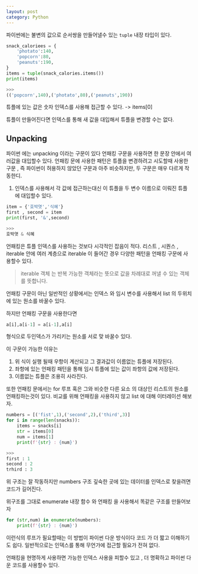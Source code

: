 ```yaml
---
layout: post
category: Python
---
```

파이썬에는 불변의 값으로 순서쌍을 만들어낼수 있는 `tuple` 내장 타입이 있다.
```python
snack_caloriees = {
    'photato':140,
    'popcorn':80,
    'peanuts':190,
}
items = tuple(snack_calories.items())
print(items)

>>>
(('popcorn',140),('photato',80),('peanuts',190))
```

튜플에 있는 값은 숫자 인덱스를 사용해 접근할 수 있다. -> items[0]

튜플이 만들어진다면 인덱스를 통해 새 값을 대입해서 튜플을 변경할 수는 없다.

## Unpacking 

파이썬 에는 unpacking 이라는 구문이 있다 언패킹 구문을 사용하면 한 문장 안에서 여러값을 대입할수 있다. 언패킹 문에 사용한 패턴은 튜플을 변경하려고 시도할때 사용한 구문 , 즉 파이썬이 허용하지 않았던 구문과 아주 비슷하지만, 두 구문은 매우 다르게 작동한디.

1. 인덱스를 사용해서 각 값에 접근하는대신 이 튜플을 두 변수 이름으로 이뤄진 튜플에 대입할수 있다.

```python
item = {'호박엿','식혜'}
first , second = item
print(first, '&',second)

>>>
호박엿 & 식혜
```

언패킹은 튜플 인덱스를 사용하는 것보다 시각적인 잡음이 적다. 리스트 , 시퀀스 , iterable 안에 여러 계층으로 iterable 이 들어간 경우 다양한 패턴을 언패킹 구문에 사용할수 있다.

> iterable 객체 는 반복 가능한 객체라는 뜻으로 값을 차례대로 꺼낼 수 있는 객체를 뜻합니다.

언패킹 구문이 아닌 일반적인 상황에서는 인덱스 와 임시 변수를 사용해서 list 의 두위치에 있는 원소를 바꿀수 있다.

하지만 언패킹 구문을 사용한다면 
```python
a[i],a[i-1] = a[i-1],a[i] 
```
형식으로 두인덱스가 가리키는 원소를 서로 맞 바꿀수 있다.

이 구문이 가능한 이유는 
1. 위 식이 실행 될때 우항이 계산되고 그 결과값이 이름없는 튜플에 저장된다.
2. 좌항에 있는 언패킹 패턴을 통해 임시 튜플에 있는 값이 좌항의 값에 저장된다.
3. 이름없는 튜플은 조용히 사라진다.

또한 언패킹 문에서는 for 루프 혹은 그와 비슷한 다른 요소 의 대상인 리스트의 원소를 언패킹하는것이 있다.
비교를 위해 언패킹을 사용하지 않고 list 에 대해 이터레이션 해보자.

```python
numbers = [('fist',1),('second',2),('third',3)]
for i in range(len(snacks)):
    items = snacks[i]
    str = items[0]
    num = items[1]
    print(f'{str} : {num}')

>>>
first : 1
second : 2
trhird : 3
```

위 구조는 잘 작동하지만 numbers 구조 깊숙한 곳에 있는 데이터를 인덱스로 찾을려면 코드가 길어진다.

위구조를 그대로 enumerate 내장 함수 와 언패킹 을 사용해서 똑같은 구조를 만들어보자

```python
for (str,num) in enumerate(numbers):
    print(f'{str} : {num}')
```


이런식의 루프가 필요할때는 이 방법이 파이썬 다운 방식이다 코드 가 더 짧고 이해하기도 쉽다. 일반적으로는 인덱스를 통해 무언가에 접근할 필요가 전혀 없다.

언패킹을 현명하게 사용하면 가능한 인덱스 사용을 피할수 있고 , 더 명확하고 파이썬 다운 코드를 사용할수 있다.